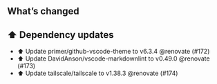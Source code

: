 ## What’s changed
## ⬆️ Dependency updates

- ⬆️ Update primer/github-vscode-theme to v6.3.4 @renovate (#172)
- ⬆️ Update DavidAnson/vscode-markdownlint to v0.49.0 @renovate (#173)
- ⬆️ Update tailscale/tailscale to v1.38.3 @renovate (#174)
